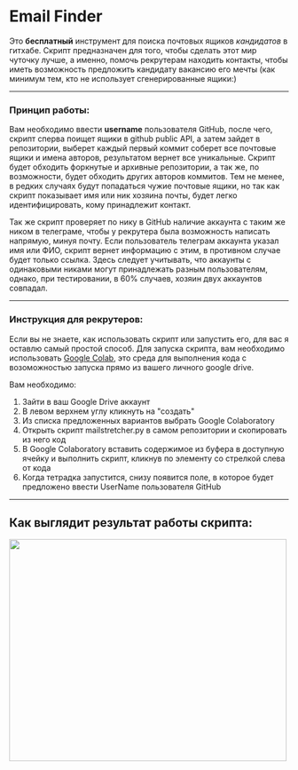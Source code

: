 # Email Finder
Это **бесплатный** инструмент для поиска почтовых ящиков *кандидатов* в гитхабе. Cкрипт предназначен для того, чтобы сделать этот мир чуточку лучше, а именно, помочь рекрутерам находить контакты, чтобы иметь возможность предложить кандидату вакансию его мечты (как минимум тем, кто не использует сгенерированные ящики:)

---

### Принцип работы:
Вам необходимо ввести **username** пользователя GitHub, после чего, скрипт сперва поищет ящики в github public API, а затем зайдет в репозитории, выберет каждый первый коммит соберет все почтовые ящики и имена авторов, результатом вернет все уникальные. Скрипт будет обходить форкнутые и архивные репозитории, а так же, по возможности, будет обходить других авторов коммитов. Тем не менее, в редких случаях будут попадаться чужие почтовые ящики, но так как скрипт показывает имя или ник хозяина почты, будет легко идентифицировать, кому принадлежит контакт. 

Так же скрипт проверяет по нику в GitHub наличие аккаунта с таким же ником в телеграме, чтобы у рекрутера была возможность написать напрямую, минуя почту. Если пользователь телеграм аккаунта указал имя или ФИО, скрипт вернет информацию с этим, в противном случае будет только ссылка. Здесь следует учитывать, что аккаунты с одинаковыми никами могут принадлежать разным пользователям, однако, при тестировании, в 60% случаев, хозяин двух аккаунтов совпадал.

--- 

### Инструкция для рекрутеров:

Если вы не знаете, как использовать скрипт или запустить его, для вас я оставлю самый простой способ. Для запуска скрипта, вам необходимо использовать [Google Colab](https://colab.research.google.com/), это среда для выполнения кода с возоможностью запуска прямо из вашего личного google drive.

Вам необходимо:
1. Зайти в ваш Google Drive аккаунт
2. В левом верхнем углу кликнуть на "создать"
3. Из списка предложенных вариантов выбрать Google Colaboratory
4. Открыть скрипт mailstretcher.py в самом репозитории и скопировать из него код
5. В Google Colaboratory вставить содержимое из буфера в доступную ячейку и выполнить скрипт, кликнув по элементу со стрелкой слева от кода
6. Когда тетрадка запустится, снизу появится поле, в которое будет предложено ввести UserName пользователя GitHub

--- 

## Как выглядит результат работы скрипта:
<img src="https://github.com/carrollstreet/Email-Finder/raw/main/img.png" width="500" height="400" />

